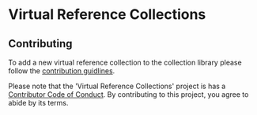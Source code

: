 # Virtual Reference Collections

## Contributing

To add a new virtual reference collection to the collection library please follow the
[contribution guidlines](https://github.com/luomus/vrc/blob/main/CONTRIBUTING.md).

Please note that the 'Virtual Reference Collections' project is has a
[Contributor Code of Conduct](https://github.com/luomus/vrc/blob/main/CODE_OF_CONDUCT.md).
By contributing to this project, you agree to abide by its terms.